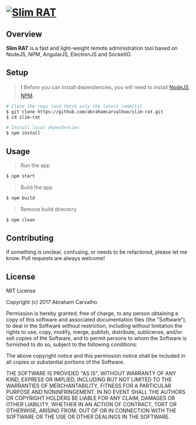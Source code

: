 # [![Slim RAT](https://raw.githubusercontent.com/abrahamcarvalhoo/web-starter-kit/master/app/assets/images/social.png "Slim RAT")][github-url]

[github-url]: https://github.com/abrahamcarvalhoo/web-starter-kit

## Overview

**Slim RAT** is a fast and light-weight remote administration tool based on NodeJS, NPM, AngularJS, ElectronJS and SocketIO.

## Setup

>:exclamation: Before you can install dependencies, you will need to install [NodeJS](https://nodejs.org/), [NPM](https://www.npmjs.com/).

```bash
# Clone the repo (and fetch only the latest commits)
$ git clone https://github.com/abrahamcarvalhoo/slim-rat.git
$ cd slim-rat

# Install local dependencies
$ npm install
```

## Usage

> Run the app

```bash
$ npm start
```

> Build the app

```bash
$ npm build
```

> Remove build directory

```bash
$ npm clean
```

## Contributing

If something is unclear, confusing, or needs to be refactored, please let me know. Pull requests are always welcome!

## License

MIT License

Copyright (c) 2017 Abraham Carvalho

Permission is hereby granted, free of charge, to any person obtaining a copy
of this software and associated documentation files (the "Software"), to deal
in the Software without restriction, including without limitation the rights
to use, copy, modify, merge, publish, distribute, sublicense, and/or sell
copies of the Software, and to permit persons to whom the Software is
furnished to do so, subject to the following conditions:

The above copyright notice and this permission notice shall be included in all
copies or substantial portions of the Software.

THE SOFTWARE IS PROVIDED "AS IS", WITHOUT WARRANTY OF ANY KIND, EXPRESS OR
IMPLIED, INCLUDING BUT NOT LIMITED TO THE WARRANTIES OF MERCHANTABILITY,
FITNESS FOR A PARTICULAR PURPOSE AND NONINFRINGEMENT. IN NO EVENT SHALL THE
AUTHORS OR COPYRIGHT HOLDERS BE LIABLE FOR ANY CLAIM, DAMAGES OR OTHER
LIABILITY, WHETHER IN AN ACTION OF CONTRACT, TORT OR OTHERWISE, ARISING FROM,
OUT OF OR IN CONNECTION WITH THE SOFTWARE OR THE USE OR OTHER DEALINGS IN THE
SOFTWARE.
